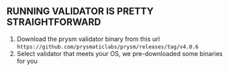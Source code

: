 ## RUNNING VALIDATOR IS PRETTY STRAIGHTFORWARD

1. Download the prysm validator binary from this url `https://github.com/prysmaticlabs/prysm/releases/tag/v4.0.6`
2. Select validator that meets your OS, we pre-downloaded some binaries for you
